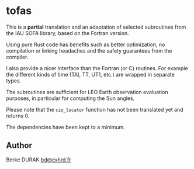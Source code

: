 # tofas

This is a **partial** translation and an adaptation of selected
subroutines from the IAU SOFA library, based on the Fortran version.

Using pure Rust code has benefits such as better optimization, no
compilation or linking headaches and the safety guarantees from the
compiler.

I also provide a nicer interface than the Fortran (or C) routines.
For example the different kinds of time (TAI, TT, UT1, etc.)
are wrapped in separate types.

The subroutines are sufficient for LEO Earth observation evaluation
purposes, in particular for computing the Sun angles.

Please note that the `cio_locator` function has not been translated
yet and returns 0.

The dependencies have been kept to a minimum.

## Author

Berke DURAK <bd@exhrd.fr>
